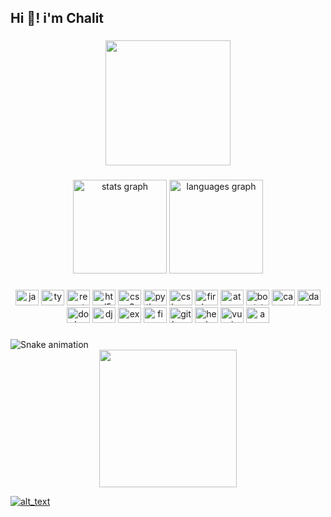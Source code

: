 <h2 align="left">Hi 👋! i'm Chalit</h2>

###

<div align="center">
  <img height="200" src="https://avatars.githubusercontent.com/u/32437546?v=4"  />
</div>

###

<div align="center">
  <img src="https://github-readme-stats.vercel.app/api?hide_title=false&hide_rank=false&show_icons=true&include_all_commits=true&count_private=true&disable_animations=false&theme=dracula&locale=en&hide_border=false&username=chalitguza" height="150" alt="stats graph"  />
  <img src="https://github-readme-stats.vercel.app/api/top-langs?locale=en&hide_title=false&layout=compact&card_width=320&langs_count=5&theme=aura&hide_border=false&username=chalitguza" height="150" alt="languages graph"  />
</div>

###

<div align="center">
  <img src="https://cdn.jsdelivr.net/gh/devicons/devicon/icons/javascript/javascript-original.svg" height="25" width="37" alt="javascript logo"  />
  <img src="https://cdn.jsdelivr.net/gh/devicons/devicon/icons/typescript/typescript-plain.svg" height="25" width="37" alt="typescript logo"  />
  <img src="https://cdn.jsdelivr.net/gh/devicons/devicon/icons/react/react-original.svg" height="25" width="37" alt="react logo"  />
  <img src="https://cdn.jsdelivr.net/gh/devicons/devicon/icons/html5/html5-original.svg" height="25" width="37" alt="html5 logo"  />
  <img src="https://cdn.jsdelivr.net/gh/devicons/devicon/icons/css3/css3-original.svg" height="25" width="37" alt="css3 logo"  />
  <img src="https://cdn.jsdelivr.net/gh/devicons/devicon/icons/python/python-original.svg" height="25" width="37" alt="python logo"  />
  <img src="https://cdn.jsdelivr.net/gh/devicons/devicon/icons/csharp/csharp-original.svg" height="25" width="37" alt="csharp logo"  />
  <img src="https://cdn.jsdelivr.net/gh/devicons/devicon/icons/firebase/firebase-plain.svg" height="25" width="37" alt="firebase logo"  />
  <img src="https://cdn.jsdelivr.net/gh/devicons/devicon/icons/atom/atom-original.svg" height="25" width="37" alt="atom logo"  />
  <img src="https://cdn.jsdelivr.net/gh/devicons/devicon/icons/bootstrap/bootstrap-original.svg" height="25" width="37" alt="bootstrap logo"  />
  <img src="https://cdn.jsdelivr.net/gh/devicons/devicon/icons/canva/canva-original.svg" height="25" width="37" alt="canva logo"  />
  <img src="https://cdn.jsdelivr.net/gh/devicons/devicon/icons/dart/dart-original.svg" height="25" width="37" alt="dart logo"  />
  <img src="https://cdn.jsdelivr.net/gh/devicons/devicon/icons/docker/docker-original.svg" height="25" width="37" alt="docker logo"  />
  <img src="https://cdn.jsdelivr.net/gh/devicons/devicon/icons/django/django-plain.svg" height="25" width="37" alt="django logo"  />
  <img src="https://cdn.jsdelivr.net/gh/devicons/devicon/icons/express/express-original.svg" height="25" width="37" alt="express logo"  />
  <img src="https://cdn.jsdelivr.net/gh/devicons/devicon/icons/figma/figma-original.svg" height="25" width="37" alt="figma logo"  />
  <img src="https://cdn.jsdelivr.net/gh/devicons/devicon/icons/git/git-original.svg" height="25" width="37" alt="git logo"  />
  <img src="https://cdn.jsdelivr.net/gh/devicons/devicon/icons/heroku/heroku-original.svg" height="25" width="37" alt="heroku logo"  />
  <img src="https://cdn.jsdelivr.net/gh/devicons/devicon/icons/vuejs/vuejs-original.svg" height="25" width="37" alt="vuejs logo"  />
  <img src="https://cdn.jsdelivr.net/gh/devicons/devicon/icons/amazonwebservices/amazonwebservices-original.svg" height="25" width="37" alt="amazonwebservices logo"  />
</div>

###
<img src="https://raw.githubusercontent.com/chalitguza/chalitguza/output/snake.svg" alt="Snake animation" />

  <div align="center">
  <img height="220" src="https://raw.githubusercontent.com/chalitguza/chalitguza/main/im.gif"  />
</div>


[<img alt="alt_text"  src="https://raw.githubusercontent.com/chalitguza/chalitguza/main/TreeSkill.gif" />](https://democssdev.netlify.app/tree/)


###
